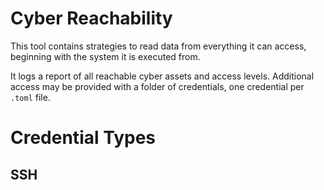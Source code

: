 
# Cyber Reachability

This tool contains strategies to read data from everything it can access,
beginning with the system it is executed from.

It logs a report of all reachable cyber assets and access levels.
Additional access may be provided with a folder of credentials, one credential
per `.toml` file.

# Credential Types

## SSH

```

```





